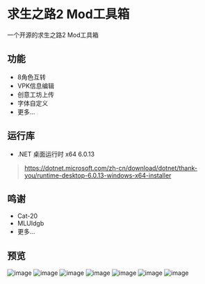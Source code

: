# 求生之路2 Mod工具箱

一个开源的求生之路2 Mod工具箱

## 功能

* 8角色互转
* VPK信息编辑
* 创意工坊上传
* 字体自定义
* 更多...

## 运行库

* .NET 桌面运行时 x64 6.0.13

> https://dotnet.microsoft.com/zh-cn/download/dotnet/thank-you/runtime-desktop-6.0.13-windows-x64-installer

## 鸣谢

* Cat-20
* MLUIdgb
* 更多...

## 预览

![image](https://user-images.githubusercontent.com/28080853/211705795-b97827a8-f485-4958-af4f-f8dc24c11710.png)
![image](https://user-images.githubusercontent.com/28080853/211705824-bb33a827-648a-42d3-805c-a1774f3b6c0b.png)
![image](https://user-images.githubusercontent.com/28080853/211705856-e1ff99a2-a364-48c0-ab33-27660c7dc6e2.png)
![image](https://user-images.githubusercontent.com/28080853/211705869-1f135e94-a97b-4948-9c0e-40410f6ba7c3.png)
![image](https://user-images.githubusercontent.com/28080853/211705886-2a43704d-3f4a-4fb3-b454-11ddbc009786.png)
![image](https://user-images.githubusercontent.com/28080853/211705906-1ef84f93-17a3-4483-947e-7a35122f6554.png)
![image](https://user-images.githubusercontent.com/28080853/211705924-3a3faf8a-adcc-4ad2-9f2b-d2ab3b986ccc.png)
